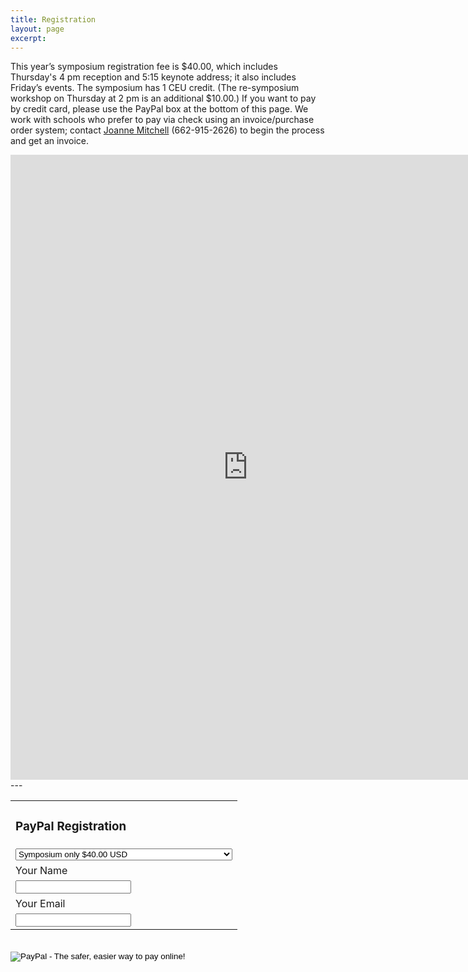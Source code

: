 ```yaml
---
title: Registration 
layout: page
excerpt: 
---
```

This year’s symposium registration fee is $40.00, which includes Thursday's 4 pm reception and 5:15 keynote address; it also includes Friday’s events. The symposium has 1 CEU credit. (The re-symposium workshop on Thursday at 2 pm is an additional $10.00.) If you want to pay by credit card, please use the PayPal box at the bottom of this page. We work with schools who prefer to pay via check using an invoice/purchase order system; contact [Joanne Mitchell](mailto:jsmitch1@olemiss.edu) (662-915-2626) to begin the process and get an invoice.

<iframe src="https://docs.google.com/forms/d/e/1FAIpQLSdqsva6-YPl7r-IqTE9lZWoIthotL84XQIgd3nwT4N-5l8gSQ/viewform?embedded=true" width="760" height="1000" frameborder="0" marginheight="0" marginwidth="0">Loading...</iframe>
---
<form action="https://www.paypal.com/cgi-bin/webscr" method="post" target="_top">
<input type="hidden" name="cmd" value="_s-xclick">
<input type="hidden" name="hosted_button_id" value="LJ4TP56L256E8">
<table>
	<tr><td><input type="hidden" name="on0" value="TCW 2017 Registration"><h3>PayPal Registration</h3></td></tr><tr><td><select name="os0">
	<option value="Symposium only">Symposium only $40.00 USD</option>
	<option value="Symposium & Thursday's WTW workshop">Symposium & Thursday's WTW workshop $50.00 USD</option>
</select> </td></tr>
<tr><td><input type="hidden" name="on1" value="Your Name">Your Name</td></tr><tr><td><input type="text" name="os1" maxlength="200"></td></tr>
<tr><td><input type="hidden" name="on2" value="Your Email">Your Email</td></tr><tr><td><input type="text" name="os2" maxlength="200"></td></tr>
</table>
<br/>
<input type="hidden" name="currency_code" value="USD">
<input type="image" src="https://www.paypalobjects.com/en_US/i/btn/btn_buynowCC_LG.gif" border="0" name="submit" alt="PayPal - The safer, easier way to pay online!">
<img alt="" border="0" src="https://www.paypalobjects.com/en_US/i/scr/pixel.gif" width="1" height="1">
</form>

